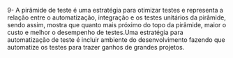 9-
A pirâmide de teste é uma estratégia para otimizar testes e representa a relação entre o automatização, integração e os testes unitários da pirâmide, 
sendo assim, mostra que quanto mais próximo do topo da pirâmide, maior o custo e melhor o desempenho de testes.Uma estratégia
para automatização de teste é incluir ambiente do desenvolvimento fazendo que automatize os testes para trazer
ganhos de grandes projetos.
